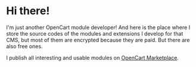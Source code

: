 # Hi there!

I'm just another OpenCart module developer! And here is the place where I store the source codes of the modules and extensions I develop for that CMS, but most of them are encrypted because they are paid. But there are also free ones.

I publish all interesting and usable modules on [OpenCart Marketplace](https://www.opencart.com/index.php?route=marketplace/extension&filter_member=ocmod.space).
